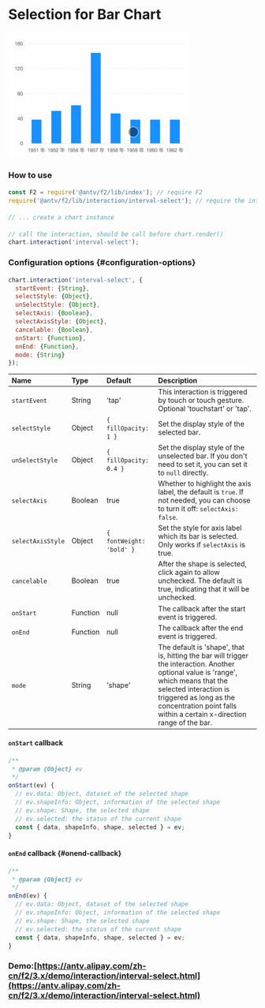 # Selection for Bar Chart

![](../../.gitbook/assets/bar.gif)

### How to use

```javascript
const F2 = require('@antv/f2/lib/index'); // require F2
require('@antv/f2/lib/interaction/interval-select'); // require the interaction

// ... create a chart instance

// call the interaction, should be call before chart.render()
chart.interaction('interval-select');
```

### Configuration options {#configuration-options}

```javascript
chart.interaction('interval-select', {
  startEvent: {String},
  selectStyle: {Object},
  unSelectStyle: {Object},
  selectAxis: {Boolean},
  selectAxisStyle: {Object},
  cancelable: {Boolean},
  onStart: {Function}, 
  onEnd: {Function}, 
  mode: {String}
});
```

| Name | Type | Default | Description |
| :--- | :--- | :--- | :--- |
| `startEvent` | String | 'tap' | This interaction is triggered by touch or touch gesture. Optional 'touchstart' or 'tap'. |
| `selectStyle` | Object | `{ fillOpacity: 1 }` | Set the display style of the selected bar. |
| `unSelectStyle` | Object | `{ fillOpacity: 0.4 }` | Set the display style of the unselected bar. If you don't need to set it, you can set it to `null` directly. |
| `selectAxis` | Boolean | true | Whether to highlight the axis label, the default is `true`. If not needed, you can choose to turn it off: `selectAxis: false`. |
| `selectAxisStyle` | Object | `{ fontWeight: 'bold' }` | Set the style for axis label which its bar is selected. Only works if `selectAxis` is true. |
| `cancelable` | Boolean | true | After the shape is selected, click again to allow unchecked. The default is true, indicating that it will be unchecked. |
| `onStart` | Function | null | The callback after the start event is triggered. |
| `onEnd` | Function | null | The callback after the end event is triggered. |
| `mode` | String | 'shape' | The default is 'shape', that is, hitting the bar will trigger the interaction. Another optional value is 'range', which means that the selected interaction is triggered as long as the concentration point falls within a certain x-direction range of the bar. |

#### `onStart` callback

```javascript
/**
 * @param {Object} ev
 */ 
onStart(ev) {
  // ev.data: Object, dataset of the selected shape
  // ev.shapeInfo: Object, information of the selected shape
  // ev.shape: Shape, the selected shape
  // ev.selected: the status of the current shape
  const { data, shapeInfo, shape, selected } = ev;
}
```

#### `onEnd` callback {#onend-callback}

```javascript
/**
 * @param {Object} ev
 */ 
onEnd(ev) {
  // ev.data: Object, dataset of the selected shape
  // ev.shapeInfo: Object, information of the selected shape
  // ev.shape: Shape, the selected shape
  // ev.selected: the status of the current shape
  const { data, shapeInfo, shape, selected } = ev;
}
```

### Demo:[https://antv.alipay.com/zh-cn/f2/3.x/demo/interaction/interval-select.html](https://antv.alipay.com/zh-cn/f2/3.x/demo/interaction/interval-select.html)


